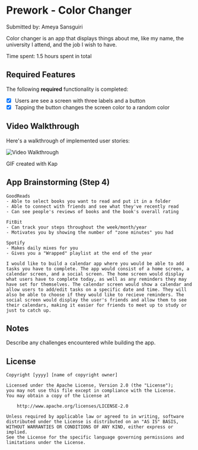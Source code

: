 # Prework - Color Changer

Submitted by: Ameya Sansguiri

Color changer is an app that displays things about me, like my name, the university I attend, and the job I wish to have.

Time spent: 1.5 hours spent in total

## Required Features

The following **required** functionality is completed:

- [x] Users are see a screen with three labels and a button
- [x] Tapping the button changes the screen color to a random color
 
## Video Walkthrough

Here's a walkthrough of implemented user stories:

<img src='https://imgur.com/HrcE3bQ.gif' title='Video Walkthrough' width='' alt='Video Walkthrough' />

<!-- Replace this with whatever GIF tool you used! -->
GIF created with Kap 
<!-- Recommended tools:
[Kap](https://getkap.co/) for macOS
[ScreenToGif](https://www.screentogif.com/) for Windows
[peek](https://github.com/phw/peek) for Linux. -->

## App Brainstorming (Step 4)
    GoodReads
    - Able to select books you want to read and put it in a folder
    - Able to connect with friends and see what they've recently read
    - Can see people's reviews of books and the book's overall rating
    
    FitBit
    - Can track your steps throughout the week/month/year
    - Motivates you by showing the number of "zone minutes" you had
    
    Spotify
    - Makes daily mixes for you
    - Gives you a "Wrapped" playlist at the end of the year
    
    I would like to build a calendar app where you would be able to add tasks you have to complete. The app would consist of a home screen, a calendar screen, and a social screen. The home screen would display what users have to complete today, as well as any reminders they may have set for themselves. The calendar screen would show a calendar and allow users to add/edit tasks on a specific date and time. They will  also be able to choose if they would like to recieve reminders. The social screen would display the user's friends and allow them to see their calendars, making it easier for friends to meet up to study or just to catch up.
    
## Notes

Describe any challenges encountered while building the app.

## License

    Copyright [yyyy] [name of copyright owner]

    Licensed under the Apache License, Version 2.0 (the "License");
    you may not use this file except in compliance with the License.
    You may obtain a copy of the License at

        http://www.apache.org/licenses/LICENSE-2.0

    Unless required by applicable law or agreed to in writing, software
    distributed under the License is distributed on an "AS IS" BASIS,
    WITHOUT WARRANTIES OR CONDITIONS OF ANY KIND, either express or implied.
    See the License for the specific language governing permissions and
    limitations under the License.

